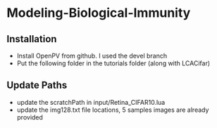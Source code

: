 # Modeling-Biological-Immunity
## Installation
 - Install OpenPV from github.  I used the devel branch
 - Put the following folder in the tutorials folder (along with LCACifar)
## Update Paths
 - update the scratchPath in input/Retina_CIFAR10.lua
 - update the img128.txt file locations, 5 samples images are already provided
